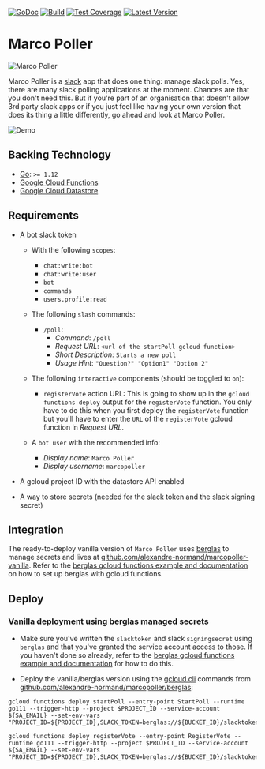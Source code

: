 [![GoDoc](https://godoc.org/github.com/alexandre-normand/marcopoller?status.svg)](https://godoc.org/github.com/alexandre-normand/marcopoller)
[![Build](https://github.com/alexandre-normand/marcopoller/workflows/Go/badge.svg)](https://github.com/alexandre-normand/marcopoller/actions)
[![Test Coverage](https://api.codeclimate.com/v1/badges/8659e71d13e1df4118a2/test_coverage)](https://codeclimate.com/github/alexandre-normand/marcopoller/test_coverage)
[![Latest Version](https://img.shields.io/github/tag/alexandre-normand/marcopoller.svg?label=version)](https://github.com/alexandre-normand/marcopoller/releases)

# Marco Poller
![Marco Poller](https://www.dropbox.com/s/ddocj6175iofy2a/anchorman2.jpg?raw=1)

Marco Poller is a [slack](https://slack.com) app that does one thing: manage slack polls. Yes, there are many slack polling applications at the moment. Chances are
that you don't need this. But if you're part of an organisation that doesn't allow 3rd party slack apps or if you just feel like having your own version that does its
thing a little differently, go ahead and look at Marco Poller.

![Demo](https://www.dropbox.com/s/61go5pqb2rowlh7/Marco%20Poller.gif?raw=1)

## Backing Technology
*   [Go](https://golang.org): `>= 1.12` 
*   [Google Cloud Functions](https://cloud.google.com/functions/docs/quickstart#functions-deploy-command-go)
*   [Google Cloud Datastore](https://cloud.google.com/datastore/docs/)

## Requirements

*   A bot slack token 
    *   With the following `scopes`:
    	*   `chat:write:bot`
    	*   `chat:write:user`
    	*   `bot`
    	*   `commands`
    	*   `users.profile:read`

	*   The following `slash` commands:
    	*   `/poll`:
    	    * *Command*: `/poll`
    	    * *Request URL*: `<url of the startPoll gcloud function>`
    	    * *Short Description*: `Starts a new poll`
    	    * *Usage Hint*: `"Question?" "Option1" "Option 2"`

    *   The following `interactive` components (should be toggled to `on`):
    	*   `registerVote` action URL: This is going to show up in the `gcloud functions deploy` output for the `registerVote` function. You only have to do this when
    	     you first deploy the `registerVote` function but you'll have to enter the `URL` of the `registerVote` gcloud function in _Request URL_. 

    *	A `bot user` with the recommended info:
		*   *Display name*: `Marco Poller`
		*   *Display username*: `marcopoller`

*   A gcloud project ID with the datastore API enabled
*   A way to store secrets (needed for the slack token and the slack signing secret)

## Integration
The ready-to-deploy vanilla version of `Marco Poller` uses [berglas](https://github.com/GoogleCloudPlatform/berglas) to manage secrets and lives at [github.com/alexandre-normand/marcopoller-vanilla](github.com/alexandre-normand/marcopoller-vanilla). 
Refer to the [berglas gcloud functions example and documentation](https://github.com/GoogleCloudPlatform/berglas/tree/master/examples/cloudfunctions/go) on how to set 
up berglas with gcloud functions. 

## Deploy
### Vanilla deployment using berglas managed secrets

* Make sure you've written the `slacktoken` and slack `signingsecret` using `berglas` and that you've granted the service account access to those. If you haven't done so already, 
refer to the [berglas gcloud functions example and documentation](https://github.com/GoogleCloudPlatform/berglas/tree/master/examples/cloudfunctions/go) for how to do this.

* Deploy the vanilla/berglas version using the [gcloud cli](https://cloud.google.com/sdk/gcloud/) commands from [github.com/alexandre-normand/marcopoller/berglas](berglas):

```
gcloud functions deploy startPoll --entry-point StartPoll --runtime go111 --trigger-http --project $PROJECT_ID --service-account ${SA_EMAIL} --set-env-vars "PROJECT_ID=${PROJECT_ID},SLACK_TOKEN=berglas://${BUCKET_ID}/slacktoken,SIGNING_SECRET=berglas://${BUCKET_ID}/signingsecret"
```

```
gcloud functions deploy registerVote --entry-point RegisterVote --runtime go111 --trigger-http --project $PROJECT_ID --service-account ${SA_EMAIL} --set-env-vars "PROJECT_ID=${PROJECT_ID},SLACK_TOKEN=berglas://${BUCKET_ID}/slacktoken,SIGNING_SECRET=berglas://${BUCKET_ID}/signingsecret"
```
